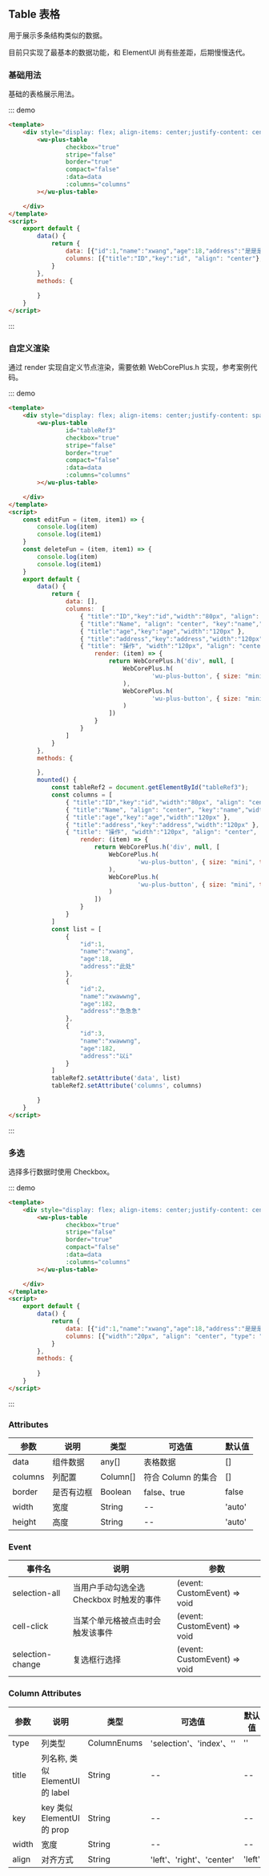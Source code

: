 ## Table 表格

用于展示多条结构类似的数据。

目前只实现了最基本的数据功能，和 ElementUI 尚有些差距，后期慢慢迭代。 

### 基础用法

基础的表格展示用法。

::: demo
```html
<template>
    <div style="display: flex; align-items: center;justify-content: center;width: 100%; margin-top: 8px; margin-bottom: 16px">
        <wu-plus-table
                checkbox="true"
                stripe="false"
                border="true"
                compact="false"
                :data=data
                :columns="columns"
        ></wu-plus-table>

    </div>
</template>
<script>
    export default {
        data() {
            return {
                data: [{"id":1,"name":"xwang","age":18,"address":"是是是"}],
                columns: [{"title":"ID","key":"id", "align": "center"},{"title":"Name", "align": "center", "key":"name"},{"title":"age","key":"age"},{"title":"address","key":"address"}]
            }
        },
        methods: {
            
        }
    }
</script>
```
:::

### 自定义渲染

通过 render 实现自定义节点渲染，需要依赖  WebCorePlus.h 实现，参考案例代码。

::: demo
```html
<template>
    <div style="display: flex; align-items: center;justify-content: space-around;width: 100%; margin-top: 8px; margin-bottom: 16px">
        <wu-plus-table
                id="tableRef3"
                checkbox="true"
                stripe="false"
                border="true"
                compact="false"
                :data=data
                :columns="columns"
        ></wu-plus-table>

    </div>
</template>
<script>
    const editFun = (item, item1) => {
        console.log(item)
        console.log(item1)
    }
    const deleteFun = (item, item1) => {
        console.log(item)
        console.log(item1)
    }
    export default {
        data() {
            return {
                data: [],
                columns:  [
                    { "title":"ID","key":"id","width":"80px", "align": "center" },
                    { "title":"Name", "align": "center", "key":"name","width":"120px" },
                    { "title":"age","key":"age","width":"120px" },
                    { "title":"address","key":"address","width":"120px" },
                    { "title": "操作", "width":"120px", "align": "center",
                        render: (item) => {
                            return WebCorePlus.h('div', null, [
                                WebCorePlus.h(
                                        'wu-plus-button', { size: "mini", type: "primary", style: { color: "blue", cursor: "pointer"}, onclick: (item1) => editFun(item, item1)}, '编辑'
                                ),
                                WebCorePlus.h(
                                        'wu-plus-button', { size: "mini", type: "danger", style: { color: "blue", marginLeft: "8px", cursor: "pointer"}, onclick: (item1) => deleteFun(item, item1)}, '删除'
                                )
                            ])
                        }
                    }
                ]
            }
        },
        methods: {

        },
        mounted() {
            const tableRef2 = document.getElementById("tableRef3");
            const columns = [
                { "title":"ID","key":"id","width":"80px", "align": "center" },
                { "title":"Name", "align": "center", "key":"name","width":"120px" },
                { "title":"age","key":"age","width":"120px" },
                { "title":"address","key":"address","width":"120px" },
                { "title": "操作", "width":"120px", "align": "center",
                    render: (item) => {
                        return WebCorePlus.h('div', null, [
                            WebCorePlus.h(
                                    'wu-plus-button', { size: "mini", type: "primary", style: { color: "blue", cursor: "pointer"}, onclick: (item1) => editFun(item, item1)}, '编辑'
                            ),
                            WebCorePlus.h(
                                    'wu-plus-button', { size: "mini", type: "danger", style: { color: "blue", marginLeft: "8px", cursor: "pointer"}, onclick: (item1) => deleteFun(item, item1)}, '删除'
                            )
                        ])
                    }
                }
            ]
            const list = [
                {
                    "id":1,
                    "name":"xwang",
                    "age":18,
                    "address":"此处"
                },
                {
                    "id":2,
                    "name":"xwawwng",
                    "age":182,
                    "address":"急急急"
                },
                {
                    "id":3,
                    "name":"xwawwng",
                    "age":182,
                    "address":"以i"
                }
            ]
            tableRef2.setAttribute('data', list)
            tableRef2.setAttribute('columns', columns)

        }
    }
</script>
```
:::

### 多选

选择多行数据时使用 Checkbox。

::: demo
```html
<template>
    <div style="display: flex; align-items: center;justify-content: center;width: 100%; margin-top: 8px; margin-bottom: 16px">
        <wu-plus-table
                checkbox="true"
                stripe="false"
                border="true"
                compact="false"
                :data=data
                :columns="columns"
        ></wu-plus-table>

    </div>
</template>
<script>
    export default {
        data() {
            return {
                data: [{"id":1,"name":"xwang","age":18,"address":"是是是"}, {"id":2,"name":"xwang","age":18,"address":"是是是"}, {"id":3,"name":"xwang","age":18,"address":"是是是"}, {"id":4,"name":"xwang","age":18,"address":"是是是"}],
                columns: [{"width":"20px", "align": "center", "type": "selection"},{"title":"ID","key":"id", "align": "center"},{"title":"Name", "align": "center", "key":"name"},{"title":"age","key":"age"},{"title":"address","key":"address"}]
            }
        },
        methods: {
            
        }
    }
</script>
```
:::

### Attributes

<style>
</style>
| 参数      | 说明    | 类型      | 可选值       | 默认值   |
|---------- |-------- |---------- |-------------  |-------- |
| data | 组件数据 | any[] | 表格数据| [] |
| columns | 列配置 | Column[] | 符合 Column 的集合 | [] |
| border | 是否有边框 | Boolean | false、true | false |
| width | 宽度 | String | -- | 'auto' |
| height | 高度 | String | -- | 'auto' |


### Event

| 事件名      | 说明    | 参数     | 
|---------- |-------- |---------- |
| selection-all | 当用户手动勾选全选 Checkbox 时触发的事件 | (event: CustomEvent) => void |
| cell-click | 当某个单元格被点击时会触发该事件 | (event: CustomEvent) => void |
| selection-change | 复选框行选择 | (event: CustomEvent) => void |

### Column Attributes

| 参数      | 说明    | 类型      | 可选值       | 默认值   |
|---------- |-------- |---------- |-------------  |-------- |
| type | 列类型 | ColumnEnums | 'selection'、'index'、'' | '' |
| title | 列名称, 类似 ElementUI 的 label | String | -- | -- |
| key | key 类似 ElementUI 的 prop | String | -- | -- |
| width | 宽度 | String | -- | -- |
| align | 对齐方式 | String | 'left'、'right'、'center' | 'left' |
